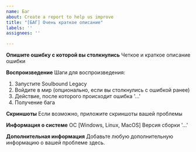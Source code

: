 ```yaml
---
name: Баг
about: Create a report to help us improve
title: "[БАГ] Очень краткое описание"
labels: ''
assignees: ''

---
```


**Опишите ошибку с которой вы столкнулись**
Четкое и краткое описание ошибки

**Воспроизведение**
Шаги для воспроизведения:
1. Запустите Soulbound Legacy
2. Войдите в мир (опционально, если вы столкнулись с ошибкой ранее)
3. Действие, после которого происходит ошибка '...'
4. Получение бага

**Скриншоты**
Если возможно, приложите скриншоты вашей проблемы

**Информация о системе**
ОС [Windows, Linux, MacOS]
Версия сборки '...'


**Дополнительная информация**
Добавьте любую дополнительную информацию о вашей проблеме здесь.
